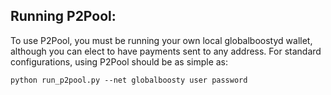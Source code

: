 Running P2Pool:
-------------------------
To use P2Pool, you must be running your own local globalboostyd wallet, although you can elect to have payments sent to any address. For standard configurations, using P2Pool should be as simple as:

    python run_p2pool.py --net globalboosty user password 






